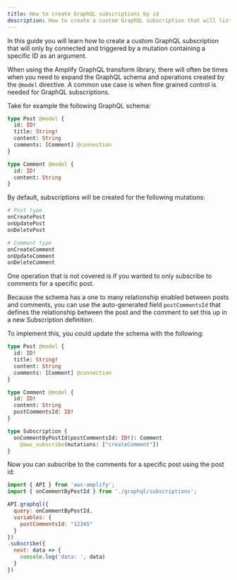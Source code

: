 ```yaml
---
title: How to create GraphQL subscriptions by id
description: How to create a custom GraphQL subscription that will listen by id
---
```


<inline-fragment platform="flutter" src="~/guides/fragments/flutter/flutterAPIWarning.md"></inline-fragment>

In this guide you will learn how to create a custom GraphQL subscription that will only by connected and triggered by a mutation containing a specific ID as an argument.

When using the Amplify GraphQL transform library, there will often be times when you need to expand the GraphQL schema and operations created by the `@model` directive. A common use case is when fine grained control is needed for GraphQL subscriptions.

Take for example the following GraphQL schema:

```graphql
type Post @model {
  id: ID!
  title: String!
  content: String
  comments: [Comment] @connection
}

type Comment @model {
  id: ID!
  content: String
}
```

By default, subscriptions will be created for the following mutations:

```graphql
# Post type
onCreatePost
onUpdatePost
onDeletePost

# Comment type
onCreateComment
onUpdateComment
onDeleteComment
```

One operation that is not covered is if you wanted to only subscribe to comments for a specific post.

Because the schema has a one to many relationship enabled between posts and comments, you can use the auto-generated field `postCommentsId` that defines the relationship between the post and the comment to set this up in a new Subscription definition.

To implement this, you could update the schema with the following:

```graphql
type Post @model {
  id: ID!
  title: String!
  content: String
  comments: [Comment] @connection
}

type Comment @model {
  id: ID!
  content: String
  postCommentsId: ID!
}

type Subscription {
  onCommentByPostId(postCommentsId: ID!): Comment
    @aws_subscribe(mutations: ["createComment"])
}

```

Now you can subscribe to the comments for a specific post using the post id:

```js
import { API } from 'aws-amplify';
import { onCommentByPostId } from './graphql/subscriptions';

API.graphql({
  query: onCommentByPostId,
  variables: {
    postCommentsId: "12345"
  }
})
.subscribe({
  next: data => {
    console.log('data: ', data)
  }
})
```
